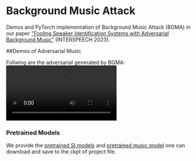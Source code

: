 # Background Music Attack
Demos and PyTorch implementation of Background Music Attack (BGMA) in our paper ["Fooling Speaker Identification Systems with Adversarial Background Music"](https://www.isca-speech.org/archive/Interspeech_2020/abstracts/1275.html) (INTERSPEECH 2023).

##Demos of Adversarial Music

Follwing are the adversarial generated by BGMA:
<video src="https://github.com/tartarleft/BGMA/assets/22472110/8de0ba1e-e7ba-4236-bda7-eb72a71da3fb" controls></video>











### Pretrained Models

We provide the [pretrained SI models](https://github.com/tartarleft/BGMA) and [pretrained music model](https://github.com/tartarleft/BGMA) one can download and save to the ckpt of project file.
